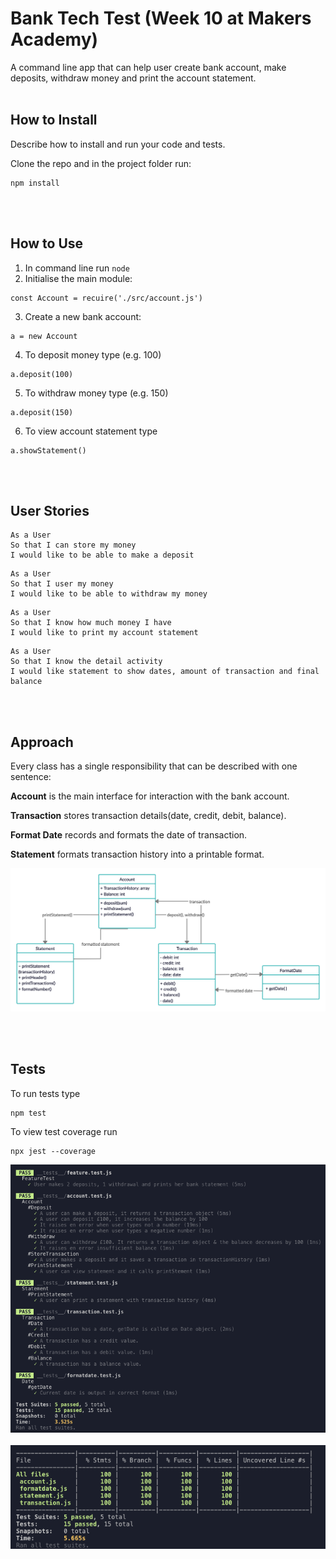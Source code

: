 # Bank Tech Test (Week 10 at Makers Academy)

A command line app that can help user create bank account, make deposits, withdraw money and print the account statement.
<br><br>

## How to Install

Describe how to install and run your code and tests.

Clone the repo and in the project folder run:

```
npm install
```

<br><br>

## How to Use

1. In command line run `node`
2. Initialise the main module:

```
const Account = recuire('./src/account.js')
```

3. Create a new bank account:

```
a = new Account
```

4. To deposit money type (e.g. 100)

```
a.deposit(100)
```

5. To withdraw money type (e.g. 150)

```
a.deposit(150)
```

6. To view account statement type

```
a.showStatement()
```

<br><br>

## User Stories

```
As a User
So that I can store my money
I would like to be able to make a deposit
```

```
As a User
So that I user my money
I would like to be able to withdraw my money
```

```
As a User
So that I know how much money I have
I would like to print my account statement
```

```
As a User
So that I know the detail activity
I would like statement to show dates, amount of transaction and final balance
```

<br><br>

## Approach

Every class has a single responsibility that can be described with one sentence:

__Account__ is the main interface for interaction with the bank account.

__Transaction__ stores transaction details(date, credit, debit, balance).

__Format Date__ records and formats the date of transaction.

__Statement__ formats transaction history into a printable format.


![Domain Model](./public/uml.png)

<br><br>

## Tests

To run tests type

```
npm test
```

To view test coverage run

```
npx jest --coverage
```


![Tests](./public/tests.png)<br><br>
![Test Coverage](./public/coverage.png)
